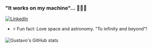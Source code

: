 ### "It works on my machine"... 👨🏻‍💻

[![LinkedIn](https://img.shields.io/badge/LinkedIn-blue?style=flat&logo=linkedin&labelColor=blue)](https://www.linkedin.com/in/gustavo-figueira/)

- ⚡ Fun fact: Love space and astronomy. "To infinity and beyond"!

![Gustavo's GitHub stats](https://github-readme-stats.vercel.app/api?username=gustavofigueira&show_icons=true&theme=radical)
